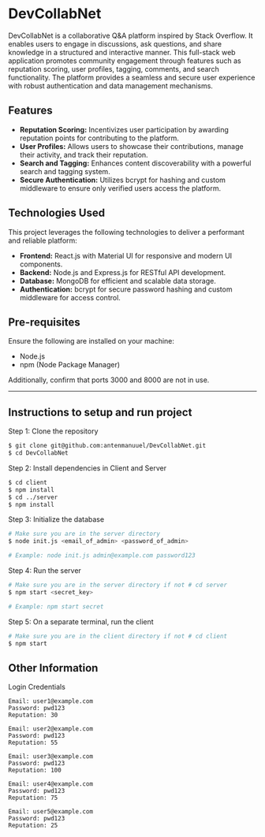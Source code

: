 # DevCollabNet

DevCollabNet is a collaborative Q&A platform inspired by Stack Overflow. It enables users to engage in discussions, ask questions, and share knowledge in a structured and interactive manner. This full-stack web application promotes community engagement through features such as reputation scoring, user profiles, tagging, comments, and search functionality. The platform provides a seamless and secure user experience with robust authentication and data management mechanisms.

## Features
- **Reputation Scoring:** Incentivizes user participation by awarding reputation points for contributing to the platform.
- **User Profiles:** Allows users to showcase their contributions, manage their activity, and track their reputation.
- **Search and Tagging:** Enhances content discoverability with a powerful search and tagging system.
- **Secure Authentication:** Utilizes bcrypt for hashing and custom middleware to ensure only verified users access the platform.

## Technologies Used
This project leverages the following technologies to deliver a performant and reliable platform:
- **Frontend:** React.js with Material UI for responsive and modern UI components.
- **Backend:** Node.js and Express.js for RESTful API development.
- **Database:** MongoDB for efficient and scalable data storage.
- **Authentication:** bcrypt for secure password hashing and custom middleware for access control.

## Pre-requisites
Ensure the following are installed on your machine:
- Node.js
- npm (Node Package Manager)

Additionally, confirm that ports 3000 and 8000 are not in use.

---

## Instructions to setup and run project

Step 1: Clone the repository

```bash
$ git clone git@github.com:antenmanuuel/DevCollabNet.git
$ cd DevCollabNet
```


Step 2: Install dependencies in Client and Server

```bash
$ cd client
$ npm install
$ cd ../server
$ npm install
```


Step 3: Initialize the database

```bash
# Make sure you are in the server directory
$ node init.js <email_of_admin> <password_of_admin>

# Example: node init.js admin@example.com password123
```
Step 4: Run the server

```bash
# Make sure you are in the server directory if not # cd server
$ npm start <secret_key>

# Example: npm start secret
```


Step 5: On a separate terminal, run the client

```bash
# Make sure you are in the client directory if not # cd client
$ npm start
```

## Other Information

Login Credentials

```
Email: user1@example.com
Password: pwd123
Reputation: 30

Email: user2@example.com
Password: pwd123
Reputation: 55

Email: user3@example.com
Password: pwd123
Reputation: 100

Email: user4@example.com
Password: pwd123
Reputation: 75

Email: user5@example.com
Password: pwd123
Reputation: 25
```


